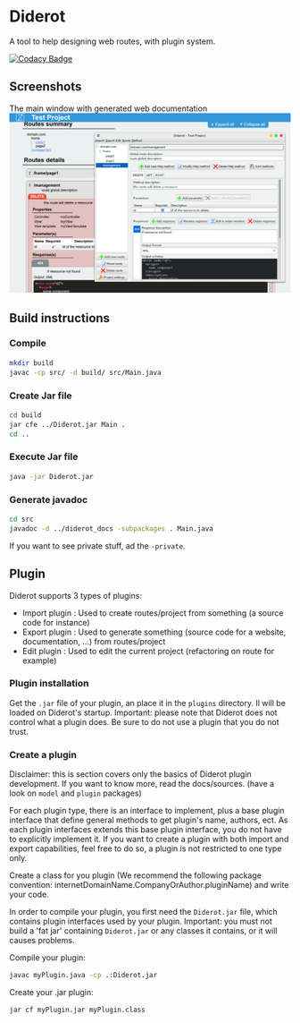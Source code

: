 # Diderot
A tool to help designing web routes, with plugin system.

[![Codacy Badge](https://api.codacy.com/project/badge/Grade/ee2f35e72c6942d59cc8d000941790c0)](https://www.codacy.com/app/josephcaillet/Diderot?utm_source=github.com&amp;utm_medium=referral&amp;utm_content=PCYoshi/Diderot&amp;utm_campaign=Badge_Grade)

## Screenshots

The main window with generated web documentation
![Main window with generated web documentation](https://raw.githubusercontent.com/JosephCaillet/Diderot/master/rsc/diderot.png)

## Build instructions

### Compile
```bash
mkdir build
javac -cp src/ -d build/ src/Main.java
```

### Create Jar file
```bash
cd build
jar cfe ../Diderot.jar Main .
cd ..
```

### Execute Jar file
```bash
java -jar Diderot.jar
```

### Generate javadoc
```bash
cd src
javadoc -d ../diderot_docs -subpackages . Main.java
```

If you want to see private stuff, ad the `-private`.

## Plugin
Diderot supports 3 types of plugins:

* Import plugin : Used to create routes/project from something (a source code for instance)
* Export plugin : Used to generate something (source code for a website, documentation, ...) from routes/project
* Edit plugin : Used to edit the current project (refactoring on route for example)

### Plugin installation

Get the `.jar` file of your plugin, an place it in the `plugins` directory. Il will be loaded on Diderot's startup.
Important: please note that Diderot does not control what a plugin does. Be sure to do not use a plugin that you do not trust.

### Create a plugin

Disclaimer: this is section covers only the basics of Diderot plugin development. If you want to know more, read the docs/sources.
(have a look on `model` and `plugin` packages)

For each plugin type, there is an interface to implement, plus a base plugin interface that define general methods to get plugin's name, authors, ect.
As each plugin interfaces extends this base plugin interface, you do not have to explicitly implement it.
If you want to create a plugin with both import and export capabilities, feel free to do so, a plugin is not restricted to one type only.

Create a class for you plugin (We recommend the following package convention: internetDomainName.CompanyOrAuthor.pluginName)
and write your code.


In order to compile your plugin, you first need the `Diderot.jar` file, which contains plugin interfaces used by your plugin.
Important: you must not build a 'fat jar' containing `Diderot.jar` or any classes it contains, or it will causes problems.

Compile your plugin:
```bash
javac myPlugin.java -cp .:Diderot.jar
```

Create your .jar plugin:
```bash
jar cf myPlugin.jar myPlugin.class
```